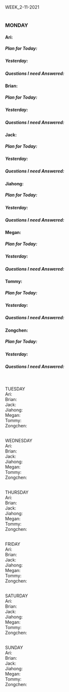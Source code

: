 WEEK_2-11-2021  
<br>
### MONDAY  
  #### Ari: 
  ##### Plan for Today:
  
  ##### Yesterday:
  
  ##### Questions I need Answered: 
  
  
  #### Brian:  
  ##### Plan for Today:
  
  ##### Yesterday:
  
  ##### Questions I need Answered: 
  
  
  #### Jack:  
  ##### Plan for Today:
  
  ##### Yesterday:
  
  ##### Questions I need Answered: 
  
  
  #### Jiahong:  
  ##### Plan for Today:
  
  ##### Yesterday:
  
  ##### Questions I need Answered: 
  
  
  #### Megan:
  ##### Plan for Today:
  
  ##### Yesterday:
  
  ##### Questions I need Answered: 
  
  
  #### Tommy: 
  ##### Plan for Today:
  
  ##### Yesterday:
  
  ##### Questions I need Answered: 
  
  
  #### Zongchen:
  ##### Plan for Today:
  
  ##### Yesterday:
  
  ##### Questions I need Answered: 
<br>

TUESDAY  
  Ari:  
  Brian:  
  Jack:  
  Jiahong:  
  Megan:  
  Tommy:  
  Zongchen:  
<br>


WEDNESDAY  
  Ari:  
  Brian:  
  Jack:  
  Jiahong:  
  Megan:  
  Tommy:  
  Zongchen:  
<br>

THURSDAY  
  Ari:  
  Brian:  
  Jack:  
  Jiahong:  
  Megan:  
  Tommy:  
  Zongchen:  
<br>

FRIDAY  
  Ari:  
  Brian:  
  Jack:  
  Jiahong:  
  Megan:  
  Tommy:  
  Zongchen:  
<br>

SATURDAY  
  Ari:  
  Brian:  
  Jack:  
  Jiahong:  
  Megan:  
  Tommy:  
  Zongchen:  
<br>

SUNDAY  
  Ari:  
  Brian:  
  Jack:  
  Jiahong:  
  Megan:  
  Tommy:  
  Zongchen:  
<br>
